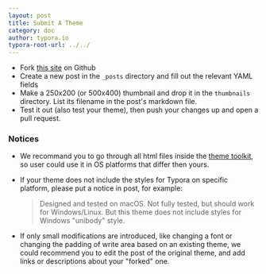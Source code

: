 ```yaml
---
layout: post
title: Submit A Theme
category: doc
author: typora.io
typora-root-url: ../../
---
```


- Fork [this site](https://github.com/typora/typora-theme-gallery) on Github
- Create a new post in the `_posts` directory and fill out the relevant YAML fields
- Make a 250x200 (or 500x400) thumbnail and drop it in the `thumbnails` directory. List its filename in the post's markdown file.
- Test it out (also test your theme), then push your changes up and open a pull request.

### Notices

- We recommand you to go through all html files inside the [theme toolkit](https://github.com/typora/typora-theme-toolkit), so user could use it in OS platforms that differ then yours.

- If your theme does not include the styles for Typora on specific platform, please put a notice in post, for example:

  > Designed and tested on macOS. Not fully tested, but should work for Windows/Linux. But this theme does not include styles for Windows "unibody" style.
  
- If only small modifications are introduced, like changing a font or changing the padding of write area based on an existing theme, we could recommend you to edit the post of the original theme, and add links or descriptions about your "forked" one.

